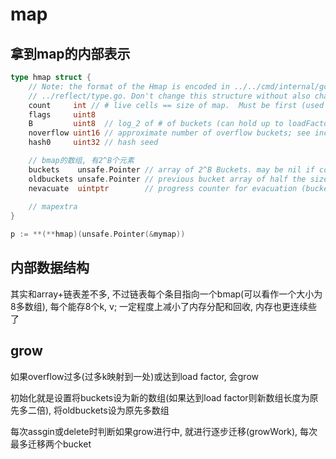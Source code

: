 # map

## 拿到map的内部表示

```go
type hmap struct {
	// Note: the format of the Hmap is encoded in ../../cmd/internal/gc/reflect.go and
	// ../reflect/type.go. Don't change this structure without also changing that code!
	count     int // # live cells == size of map.  Must be first (used by len() builtin)
	flags     uint8
	B         uint8  // log_2 of # of buckets (can hold up to loadFactor * 2^B items)
	noverflow uint16 // approximate number of overflow buckets; see incrnoverflow for details
	hash0     uint32 // hash seed

	// bmap的数组, 有2^B个元素
	buckets    unsafe.Pointer // array of 2^B Buckets. may be nil if count==0.
	oldbuckets unsafe.Pointer // previous bucket array of half the size, non-nil only when growing
    nevacuate  uintptr        // progress counter for evacuation (buckets less than this have been evacuated)
    
    // mapextra
}

p := **(**hmap)(unsafe.Pointer(&mymap))
```

## 内部数据结构

其实和array+链表差不多, 不过链表每个条目指向一个bmap(可以看作一个大小为8多数组), 每个能存8个k, v; 一定程度上减小了内存分配和回收, 内存也更连续些了

## grow

如果overflow过多(过多k映射到一处)或达到load factor, 会grow

初始化就是设置将buckets设为新的数组(如果达到load factor则新数组长度为原先多二倍), 将oldbuckets设为原先多数组

每次assgin或delete时判断如果grow进行中, 就进行逐步迁移(growWork), 每次最多迁移两个bucket
